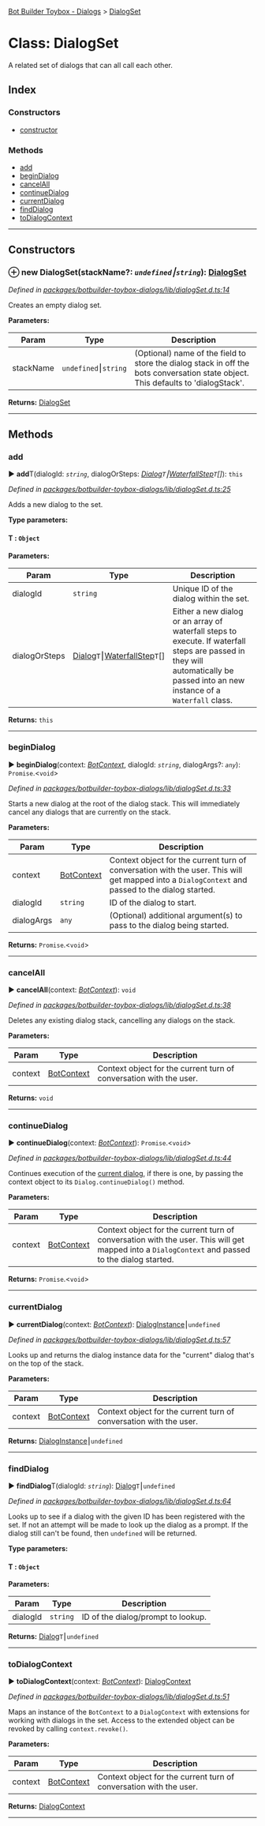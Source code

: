 [Bot Builder Toybox - Dialogs](../README.md) > [DialogSet](../classes/botbuilder_toybox_dialogs.dialogset.md)



# Class: DialogSet


A related set of dialogs that can all call each other.

## Index

### Constructors

* [constructor](botbuilder_toybox_dialogs.dialogset.md#constructor)


### Methods

* [add](botbuilder_toybox_dialogs.dialogset.md#add)
* [beginDialog](botbuilder_toybox_dialogs.dialogset.md#begindialog)
* [cancelAll](botbuilder_toybox_dialogs.dialogset.md#cancelall)
* [continueDialog](botbuilder_toybox_dialogs.dialogset.md#continuedialog)
* [currentDialog](botbuilder_toybox_dialogs.dialogset.md#currentdialog)
* [findDialog](botbuilder_toybox_dialogs.dialogset.md#finddialog)
* [toDialogContext](botbuilder_toybox_dialogs.dialogset.md#todialogcontext)



---
## Constructors
<a id="constructor"></a>


### ⊕ **new DialogSet**(stackName?: *`undefined`⎮`string`*): [DialogSet](botbuilder_toybox_dialogs.dialogset.md)


*Defined in [packages/botbuilder-toybox-dialogs/lib/dialogSet.d.ts:14](https://github.com/Stevenic/botbuilder-toybox/blob/d4a3180/packages/botbuilder-toybox-dialogs/lib/dialogSet.d.ts#L14)*



Creates an empty dialog set.


**Parameters:**

| Param | Type | Description |
| ------ | ------ | ------ |
| stackName | `undefined`⎮`string`   |  (Optional) name of the field to store the dialog stack in off the bots conversation state object. This defaults to 'dialogStack'. |





**Returns:** [DialogSet](botbuilder_toybox_dialogs.dialogset.md)

---


## Methods
<a id="add"></a>

###  add

► **add**T(dialogId: *`string`*, dialogOrSteps: *[Dialog](../interfaces/botbuilder_toybox_dialogs.dialog.md)`T`⎮[WaterfallStep](../#waterfallstep)`T`[]*): `this`



*Defined in [packages/botbuilder-toybox-dialogs/lib/dialogSet.d.ts:25](https://github.com/Stevenic/botbuilder-toybox/blob/d4a3180/packages/botbuilder-toybox-dialogs/lib/dialogSet.d.ts#L25)*



Adds a new dialog to the set.


**Type parameters:**

#### T :  `Object`
**Parameters:**

| Param | Type | Description |
| ------ | ------ | ------ |
| dialogId | `string`   |  Unique ID of the dialog within the set. |
| dialogOrSteps | [Dialog](../interfaces/botbuilder_toybox_dialogs.dialog.md)`T`⎮[WaterfallStep](../#waterfallstep)`T`[]   |  Either a new dialog or an array of waterfall steps to execute. If waterfall steps are passed in they will automatically be passed into an new instance of a `Waterfall` class. |





**Returns:** `this`





___

<a id="begindialog"></a>

###  beginDialog

► **beginDialog**(context: *[BotContext]()*, dialogId: *`string`*, dialogArgs?: *`any`*): `Promise`.<`void`>



*Defined in [packages/botbuilder-toybox-dialogs/lib/dialogSet.d.ts:33](https://github.com/Stevenic/botbuilder-toybox/blob/d4a3180/packages/botbuilder-toybox-dialogs/lib/dialogSet.d.ts#L33)*



Starts a new dialog at the root of the dialog stack. This will immediately cancel any dialogs that are currently on the stack.


**Parameters:**

| Param | Type | Description |
| ------ | ------ | ------ |
| context | [BotContext]()   |  Context object for the current turn of conversation with the user. This will get mapped into a `DialogContext` and passed to the dialog started. |
| dialogId | `string`   |  ID of the dialog to start. |
| dialogArgs | `any`   |  (Optional) additional argument(s) to pass to the dialog being started. |





**Returns:** `Promise`.<`void`>





___

<a id="cancelall"></a>

###  cancelAll

► **cancelAll**(context: *[BotContext]()*): `void`



*Defined in [packages/botbuilder-toybox-dialogs/lib/dialogSet.d.ts:38](https://github.com/Stevenic/botbuilder-toybox/blob/d4a3180/packages/botbuilder-toybox-dialogs/lib/dialogSet.d.ts#L38)*



Deletes any existing dialog stack, cancelling any dialogs on the stack.


**Parameters:**

| Param | Type | Description |
| ------ | ------ | ------ |
| context | [BotContext]()   |  Context object for the current turn of conversation with the user. |





**Returns:** `void`





___

<a id="continuedialog"></a>

###  continueDialog

► **continueDialog**(context: *[BotContext]()*): `Promise`.<`void`>



*Defined in [packages/botbuilder-toybox-dialogs/lib/dialogSet.d.ts:44](https://github.com/Stevenic/botbuilder-toybox/blob/d4a3180/packages/botbuilder-toybox-dialogs/lib/dialogSet.d.ts#L44)*



Continues execution of the [current dialog](#currentdialog), if there is one, by passing the context object to its `Dialog.continueDialog()` method.


**Parameters:**

| Param | Type | Description |
| ------ | ------ | ------ |
| context | [BotContext]()   |  Context object for the current turn of conversation with the user. This will get mapped into a `DialogContext` and passed to the dialog started. |





**Returns:** `Promise`.<`void`>





___

<a id="currentdialog"></a>

###  currentDialog

► **currentDialog**(context: *[BotContext]()*): [DialogInstance](../interfaces/botbuilder_toybox_dialogs.dialoginstance.md)⎮`undefined`



*Defined in [packages/botbuilder-toybox-dialogs/lib/dialogSet.d.ts:57](https://github.com/Stevenic/botbuilder-toybox/blob/d4a3180/packages/botbuilder-toybox-dialogs/lib/dialogSet.d.ts#L57)*



Looks up and returns the dialog instance data for the "current" dialog that's on the top of the stack.


**Parameters:**

| Param | Type | Description |
| ------ | ------ | ------ |
| context | [BotContext]()   |  Context object for the current turn of conversation with the user. |





**Returns:** [DialogInstance](../interfaces/botbuilder_toybox_dialogs.dialoginstance.md)⎮`undefined`





___

<a id="finddialog"></a>

###  findDialog

► **findDialog**T(dialogId: *`string`*): [Dialog](../interfaces/botbuilder_toybox_dialogs.dialog.md)`T`⎮`undefined`



*Defined in [packages/botbuilder-toybox-dialogs/lib/dialogSet.d.ts:64](https://github.com/Stevenic/botbuilder-toybox/blob/d4a3180/packages/botbuilder-toybox-dialogs/lib/dialogSet.d.ts#L64)*



Looks up to see if a dialog with the given ID has been registered with the set. If not an attempt will be made to look up the dialog as a prompt. If the dialog still can't be found, then `undefined` will be returned.


**Type parameters:**

#### T :  `Object`
**Parameters:**

| Param | Type | Description |
| ------ | ------ | ------ |
| dialogId | `string`   |  ID of the dialog/prompt to lookup. |





**Returns:** [Dialog](../interfaces/botbuilder_toybox_dialogs.dialog.md)`T`⎮`undefined`





___

<a id="todialogcontext"></a>

###  toDialogContext

► **toDialogContext**(context: *[BotContext]()*): [DialogContext](../interfaces/botbuilder_toybox_dialogs.dialogcontext.md)



*Defined in [packages/botbuilder-toybox-dialogs/lib/dialogSet.d.ts:51](https://github.com/Stevenic/botbuilder-toybox/blob/d4a3180/packages/botbuilder-toybox-dialogs/lib/dialogSet.d.ts#L51)*



Maps an instance of the `BotContext` to a `DialogContext` with extensions for working with dialogs in the set. Access to the extended object can be revoked by calling `context.revoke()`.


**Parameters:**

| Param | Type | Description |
| ------ | ------ | ------ |
| context | [BotContext]()   |  Context object for the current turn of conversation with the user. |





**Returns:** [DialogContext](../interfaces/botbuilder_toybox_dialogs.dialogcontext.md)





___


